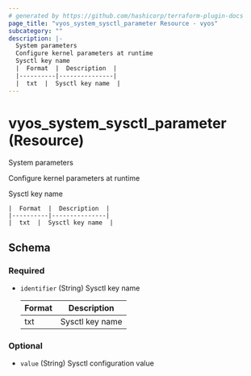 ```yaml
---
# generated by https://github.com/hashicorp/terraform-plugin-docs
page_title: "vyos_system_sysctl_parameter Resource - vyos"
subcategory: ""
description: |-
  System parameters
  Configure kernel parameters at runtime
  Sysctl key name
  |  Format  |  Description  |
  |----------|---------------|
  |  txt  |  Sysctl key name  |
---
```


# vyos_system_sysctl_parameter (Resource)

System parameters

Configure kernel parameters at runtime

Sysctl key name

    |  Format  |  Description  |
    |----------|---------------|
    |  txt  |  Sysctl key name  |



<!-- schema generated by tfplugindocs -->
## Schema

### Required

- `identifier` (String) Sysctl key name

    |  Format  |  Description  |
    |----------|---------------|
    |  txt  |  Sysctl key name  |

### Optional

- `value` (String) Sysctl configuration value
